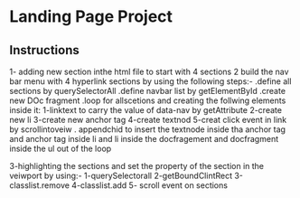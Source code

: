 # Landing Page Project

## Instructions
1- adding new section inthe html file to start with 4 sections
2 build the nav bar menu with 4 hyperlink sections by using the following steps:-
.define  all sections by querySelectorAll
.define navbar list by getElementById
.create new DOc fragment
.loop for allscetions and creating the follwing elements inside it:
1-linktext to carry the value of data-nav by getAttribute
2-create new li 
3-create new anchor tag
4-create textnod
5-creat click event in link by scrollintoveiw
. appendchid to insert the textnode inside tha anchor tag  and anchor tag  inside li
and li inside the docfragement 
and docfragment inside the ul out of the loop

3-highlighting the sections and set the property of the section in the veiwport by using:-
1-querySelectorall
2-getBoundClintRect
3-classlist.remove
4-classlist.add
5- scroll event on sections





